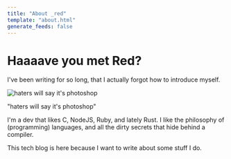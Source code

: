 ```yaml
---
title: "About _red"
template: "about.html"
generate_feeds: false
---
```


<h1>Haaaave you met Red?</h1>

I've been writing for so long, that I actually forgot how to introduce myself. 

<div class="content-img" style="width: 50%">
  <img src="/img/meme_refusestoelaborate_publishesblog.png" alt="haters will say it's photoshop">
  <p class="img-alt">
    "haters will say it's photoshop"
  </p>
</div>

I'm a dev that likes C, NodeJS, Ruby, and lately Rust. I like the philosophy of (programming) languages, and all the dirty secrets that hide behind a compiler.

This tech blog is here because I want to write about some stuff I do.
